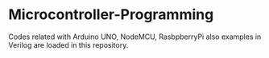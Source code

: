 # Microcontroller-Programming
Codes related with Arduino UNO, NodeMCU, RasbpberryPi also examples in Verilog are loaded in this repository.
